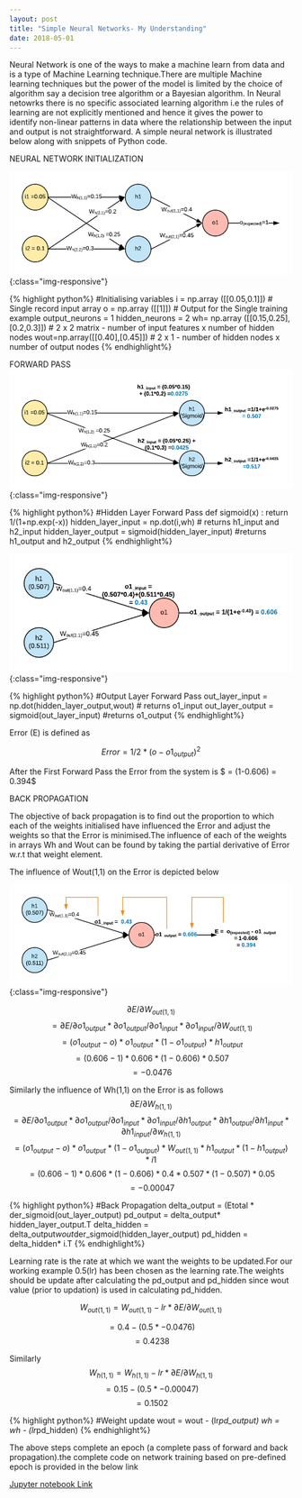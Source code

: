```yaml
---
layout: post
title: "Simple Neural Networks- My Understanding"
date: 2018-05-01
---
```


Neural Network is one of the ways to make a machine learn from data and is a type of Machine Learning technique.There are multiple Machine learning techniques but the power of the model is limited by the choice of algorithm say a decision tree algorithm or a Bayesian algorithm. In Neural netowrks there is no specific associated learning algorithm i.e the rules of learning are not explicitly mentioned and hence it gives the power to identify non-linear patterns in data where the relationship between the input and output is not straightforward.
    A simple neural network is illustrated below along with snippets of Python code.
  
NEURAL NETWORK INITIALIZATION

![Network1](/images/NN-Step1.png){:class="img-responsive"}  

{% highlight python%}
#Initialising variables
i = np.array ([[0.05,0.1]]) # Single record input array
o = np.array ([[1]]) # Output for the Single training example
output_neurons = 1
hidden_neurons = 2
wh= np.array ([[0.15,0.25],[0.2,0.3]]) # 2 x 2  matrix  - number of input features x number of hidden nodes
wout=np.array([[0.40],[0.45]]) # 2  x 1 - number of hidden nodes x number of output nodes
{% endhighlight%}

FORWARD PASS
![Network2](/images/NN-Step2.png){:class="img-responsive"}  

{% highlight python%}
#Hidden Layer Forward Pass
def sigmoid(x) :   return 1/(1+np.exp(-x))
hidden_layer_input = np.dot(i,wh) # returns h1_input and h2_input
hidden_layer_output = sigmoid(hidden_layer_input) #returns h1_output and h2_output
{% endhighlight%}

![Network3](/images/NN-Step3.png){:class="img-responsive"}  

{% highlight python%}
#Output Layer Forward Pass
out_layer_input = np.dot(hidden_layer_output,wout)  # returns o1_input
out_layer_output = sigmoid(out_layer_input) #returns o1_output
{% endhighlight%}

Error (E) is defined as

$$Error = 1/2 *(o - o1_{output})^2$$

After the First Forward Pass the Error from the system is $ = (1-0.606) = 0.394$

BACK PROPAGATION

The objective of back propagation is to  find out the proportion to which each of the weights initialised have influenced the Error and adjust the weights so that the Error is minimised.The influence of each of the weights in arrays Wh and Wout can be found by taking the  partial derivative of Error w.r.t that weight element.

The influence of Wout(1,1) on the Error is depicted below

![Network4](/images/NN-Step4.png){:class="img-responsive"} 

$$\partial E/\partial W_{out(1,1)}$$ $$= \partial E / \partial o1_{output} * \partial o1_{output} / \partial o1_{input} * \partial o1_{input} /\partial W_{out(1,1)} $$ $$ = (o1_{output}-o) * o1_{output}*(1-o1_{output})*h1_{output}$$ $$ = (0.606-1) * 0.606 *(1-0.606) *0.507 $$ $$ = -0.0476$$ 

Similarly the influence of Wh(1,1) on the Error is as follows
$$\partial E/\partial W_{h(1,1)}$$ $$= \partial E / \partial o1_{output} * \partial o1_{output} / \partial o1_{input} * \partial o1_{input} /\partial h1_{output} * \partial h1_{output}/\partial h1_{input} * \partial h1_{input}/\partial w_{h(1,1)} $$ $$=(o1_{output}-o) *o1_{output}*(1-o1_{output})*W_{out(1,1)}*h1_{output}*(1-h1_{output})*i1$$ $$ = (0.606-1) * 0.606 *(1-0.606) * 0.4* 0.507*(1-0.507)*0.05 $$ $$ = -0.00047$$

{% highlight python%}
#Back Propagation
delta_output = (Etotal * der_sigmoid(out_layer_output)
pd_output = delta_output* hidden_layer_output.T
delta_hidden = delta_output*wout*der_sigmoid(hidden_layer_output)
pd_hidden = delta_hidden* i.T
{% endhighlight%}

Learning rate is the rate at which we want the weights to be updated.For our working example 0.5(lr) has been chosen as the learning rate.The weights should be update after calculating the pd_output and pd_hidden since wout value (prior to  updation) is used in calculating pd_hidden.

$$W_{out(1,1)} = W_{out(1,1)}- lr * \partial E/\partial W_{out(1,1)}$$

$$=0.4 - (0.5*-0.0476) $$ $$=0.4238 $$

Similarly
$$W_{h(1,1)} = W_{h(1,1)}- lr * \partial E/\partial W_{h(1,1)}$$
$$=0.15 - (0.5*-0.00047) $$ $$=0.1502 $$

{% highlight python%}
#Weight update
wout = wout - (lr*pd_output)
wh = wh - (lr*pd_hidden)
{% endhighlight%}

The above steps complete an epoch (a complete pass of forward and back propagation).the complete code on network training based on pre-defined epoch is provided in the below link

[Jupyter notebook Link](https://github.com/MashNagesh/NeuralNetwork/blob/master/NN_trial_Single_class.ipynb)


